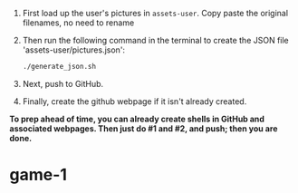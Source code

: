 1. First load up the user's pictures in `assets-user`.  Copy paste the original filenames, no need to rename

2. Then run the following command in the terminal to create the JSON file 'assets-user/pictures.json':

    ```bash 
    ./generate_json.sh
    ``` 

3. Next, push to GitHub.

4. Finally, create the github webpage if it isn't already created.

**To prep ahead of time, you can already create shells in GitHub and associated webpages. Then just do #1 and #2, and push; then you are done.**
# game-1
